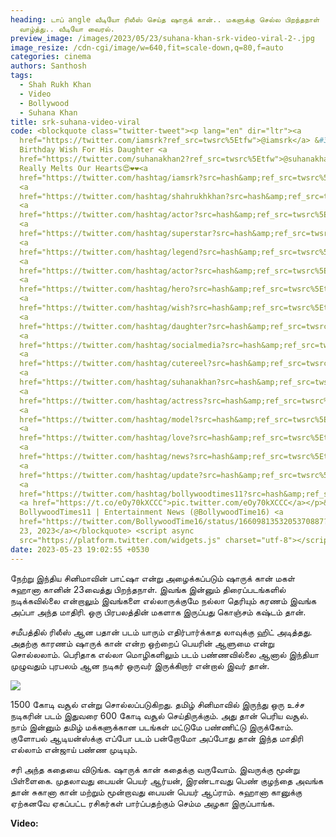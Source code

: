```yaml
---
heading: டாப் angle வீடியோ ரிலீஸ் செய்த ஷாருக் கான்.. மகளுக்கு செல்ல பிறந்தநாள்
  வாழ்த்து.. வீடியோ வைரல்.
preview_image: /images/2023/05/23/suhana-khan-srk-video-viral-2-.jpg
image_resize: /cdn-cgi/image/w=640,fit=scale-down,q=80,f=auto
categories: cinema
authors: Santhosh
tags:
  - Shah Rukh Khan
  - Video
  - Bollywood
  - Suhana Khan
title: srk-suhana-video-viral
code: <blockquote class="twitter-tweet"><p lang="en" dir="ltr"><a
  href="https://twitter.com/iamsrk?ref_src=twsrc%5Etfw">@iamsrk</a> &#39;s Cute
  Birthday Wish For His Daughter <a
  href="https://twitter.com/suhanakhan2?ref_src=twsrc%5Etfw">@suhanakhan2</a>
  Really Melts Our Hearts😍❤️❤️<a
  href="https://twitter.com/hashtag/iamsrk?src=hash&amp;ref_src=twsrc%5Etfw">#iamsrk</a>
  <a
  href="https://twitter.com/hashtag/shahrukhkhan?src=hash&amp;ref_src=twsrc%5Etfw">#shahrukhkhan</a>
  <a
  href="https://twitter.com/hashtag/actor?src=hash&amp;ref_src=twsrc%5Etfw">#actor</a>
  <a
  href="https://twitter.com/hashtag/superstar?src=hash&amp;ref_src=twsrc%5Etfw">#superstar</a>
  <a
  href="https://twitter.com/hashtag/legend?src=hash&amp;ref_src=twsrc%5Etfw">#legend</a>
  <a
  href="https://twitter.com/hashtag/actor?src=hash&amp;ref_src=twsrc%5Etfw">#actor</a>
  <a
  href="https://twitter.com/hashtag/hero?src=hash&amp;ref_src=twsrc%5Etfw">#hero</a>
  <a
  href="https://twitter.com/hashtag/wish?src=hash&amp;ref_src=twsrc%5Etfw">#wish</a>
  <a
  href="https://twitter.com/hashtag/daughter?src=hash&amp;ref_src=twsrc%5Etfw">#daughter</a>
  <a
  href="https://twitter.com/hashtag/socialmedia?src=hash&amp;ref_src=twsrc%5Etfw">#socialmedia</a>
  <a
  href="https://twitter.com/hashtag/cutereel?src=hash&amp;ref_src=twsrc%5Etfw">#cutereel</a>
  <a
  href="https://twitter.com/hashtag/suhanakhan?src=hash&amp;ref_src=twsrc%5Etfw">#suhanakhan</a>
  <a
  href="https://twitter.com/hashtag/actress?src=hash&amp;ref_src=twsrc%5Etfw">#actress</a>
  <a
  href="https://twitter.com/hashtag/model?src=hash&amp;ref_src=twsrc%5Etfw">#model</a>
  <a
  href="https://twitter.com/hashtag/love?src=hash&amp;ref_src=twsrc%5Etfw">#love</a>
  <a
  href="https://twitter.com/hashtag/news?src=hash&amp;ref_src=twsrc%5Etfw">#news</a>
  <a
  href="https://twitter.com/hashtag/update?src=hash&amp;ref_src=twsrc%5Etfw">#update</a>
  <a
  href="https://twitter.com/hashtag/bollywoodtimes11?src=hash&amp;ref_src=twsrc%5Etfw">#bollywoodtimes11</a>
  <a href="https://t.co/eOy70kXCCC">pic.twitter.com/eOy70kXCCC</a></p>&mdash;
  BollywoodTimes11 | Entertainment News (@BollywoodTime16) <a
  href="https://twitter.com/BollywoodTime16/status/1660981353205370887?ref_src=twsrc%5Etfw">May
  23, 2023</a></blockquote> <script async
  src="https://platform.twitter.com/widgets.js" charset="utf-8"></script>
date: 2023-05-23 19:02:55 +0530
---
```



நேற்று இந்திய சினிமாவின் பாட்ஷா என்று அழைக்கப்படும் ஷாருக் கான் மகள் சுஹானா கானின் 23வைத்து பிறந்தநாள். இவங்க இன்னும் திரைப்படங்களில் நடிக்கவில்லை என்றாலும் இவங்களை எல்லாருக்குமே நல்லா தெரியும் கரணம் இவங்க அப்பா அந்த மாதிரி. ஒரு பிரபலத்தின் மகளாக இருப்பது கொஞ்சம் கஷ்டம் தான்.

சமீபத்தில் ரிலீஸ் ஆன பதான் படம் யாரும் எதிர்பார்க்காத லாவுக்கு ஹிட் அடித்தது. அதற்கு காரணம் ஷாருக் கான் என்ற ஒற்றைப் பெயரின் ஆளுமை என்று சொல்லலாம். பெரிதாக எல்லா மொழிகளிலும் படம் பண்ணவில்லை ஆனால் இந்தியா முழுவதும் புரபலம் ஆன நடிகர் ஒருவர் இருக்கிறார் என்றால் இவர் தான்.

![](/images/2023/05/23/suhana-khan-srk-video-viral-1-.jpg)

1500 கோடி வசூல் என்று சொல்லப்படுகிறது. தமிழ் சினிமாவில் இருந்து ஒரு உச்ச நடிகரின் படம் இதுவரை 600 கோடி வசூல் செய்திருக்கும். அது தான் பெரிய வசூல். நாம் இன்னும் தமிழ் மக்களுக்கான படங்கள் மட்டுமே பண்ணிட்டு இருக்கோம். குளோபல் ஆடியன்ஸ்க்கு எப்போ படம் பன்றோமோ அப்போது தான் இந்த மாதிரி எல்லாம் என்ஜாய் பண்ண முடியும்.

சரி அந்த கதையை விடுங்க. ஷாருக் கான் கதைக்கு வருவோம். இவருக்கு மூன்று பிள்ளைகை. முதலாவது பையன் பெயர் ஆர்யன், இரண்டாவது பெண் குழந்தை அவங்க தான் சுகானா கான் மற்றும் மூன்றாவது பையன் பெயர் ஆப்ராம். சுஹானா கானுக்கு ஏற்கனவே ஏகப்பட்ட ரசிகர்கள் பார்ப்பதற்கும் செம்ம அழகா இருப்பாங்க. 

**V﻿ideo:**